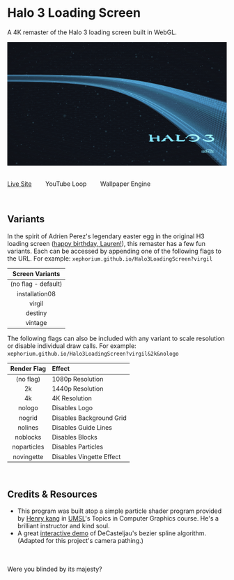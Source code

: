 # Halo 3 Loading Screen
A 4K remaster of the Halo 3 loading screen built in WebGL.

![Screenshot Preview](res/Readme%20Screenshot.png)
## 
[Live Site](https://xephorium.github.io/Halo3LoadingScreen/)
&nbsp;&nbsp;&nbsp;&nbsp;&nbsp;&nbsp;
YouTube Loop
&nbsp;&nbsp;&nbsp;&nbsp;&nbsp;&nbsp;
Wallpaper Engine

<br/>

## Variants

In the spirit of Adrien Perez's legendary easter egg in the original H3 loading screen ([happy birthday, Lauren!](https://teambeyond.net/halo-3-loading-screen-easter-egg-discovered/)), this remaster has a few fun variants. Each can be accessed by appending one of the following flags to the URL. For example: `xephorium.github.io/Halo3LoadingScreen?virgil`

| Screen Variants |
| :---: |
| (no flag - default) |
| installation08 |
| virgil |
| destiny |
| vintage |

The following flags can also be included with any variant to scale resolution or disable individual draw calls. For example: `xephorium.github.io/Halo3LoadingScreen?virgil&2k&nologo`

| Render Flag | Effect |
| :---: | :--- |
| (no flag) | 1080p Resolution |
| 2k | 1440p Resolution |
| 4k | 4K Resolution |
| nologo | Disables Logo |
| nogrid | Disables Background Grid |
| nolines | Disables Guide Lines |
| noblocks | Disables Blocks |
| noparticles | Disables Particles |
| novingette | Disables Vingette Effect |

<br/>

## Credits & Resources
- This program was built atop a simple particle shader program provided by [Henry kang](http://www.cs.umsl.edu/~kang/) in [UMSL](http://www.umsl.edu/)'s Topics in Computer Graphics course. He's a brilliant instructor and kind soul.
- A great [interactive demo](https://ibiblio.org/e-notes/Splines/bezier.html) of DeCasteljau's bezier spline algorithm. (Adapted for this project's camera pathing.)

<br/><br/>
Were you blinded by its majesty?
